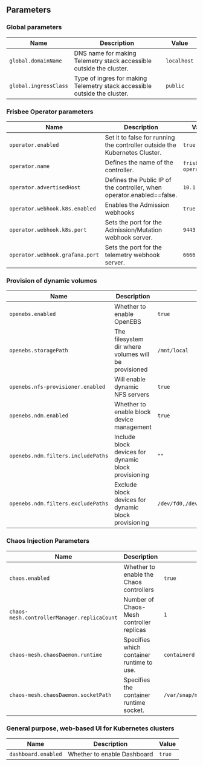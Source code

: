 ## Parameters

### Global parameters

| Name                  | Description                                                               | Value       |
| --------------------- | ------------------------------------------------------------------------- | ----------- |
| `global.domainName`   | DNS name for making Telemetry stack accessible outside the cluster.       | `localhost` |
| `global.ingressClass` | Type of ingres for making Telemetry stack accessible outside the cluster. | `public`    |

### Frisbee Operator parameters

| Name                            | Description                                                                | Value              |
| ------------------------------- | -------------------------------------------------------------------------- | ------------------ |
| `operator.enabled`              | Set it to false for running the controller outside the Kubernetes Cluster. | `true`             |
| `operator.name`                 | Defines the name of the controller.                                        | `frisbee-operator` |
| `operator.advertisedHost`       | Defines the Public IP of the controller, when operator.enabled==false.     | `10.1.96.192`      |
| `operator.webhook.k8s.enabled`  | Enables the Admission webhooks                                             | `true`             |
| `operator.webhook.k8s.port`     | Sets the port for the Admission/Mutation  webhook server.                  | `9443`             |
| `operator.webhook.grafana.port` | Sets the port for the telemetry webhook server.                            | `6666`             |

### Provision of dynamic volumes

| Name                               | Description                                          | Value                                                          |
| ---------------------------------- | ---------------------------------------------------- | -------------------------------------------------------------- |
| `openebs.enabled`                  | Whether to enable OpenEBS                            | `true`                                                         |
| `openebs.storagePath`              | The filesystem dir where volumes will be provisioned | `/mnt/local`                                                   |
| `openebs.nfs-provisioner.enabled`  | Will enable dynamic NFS servers                      | `true`                                                         |
| `openebs.ndm.enabled`              | Whether to enable block device management            | `true`                                                         |
| `openebs.ndm.filters.includePaths` | Include block devices for dynamic block provisioning | `""`                                                           |
| `openebs.ndm.filters.excludePaths` | Exclude block devices for dynamic block provisioning | `/dev/fd0,/dev/sr0,/dev/ram,/dev/dm-,/dev/md,/dev/rbd,/dev/zd` |

### Chaos Injection Parameters

| Name                                        | Description                               | Value                                           |
| ------------------------------------------- | ----------------------------------------- | ----------------------------------------------- |
| `chaos.enabled`                             | Whether to enable the Chaos controllers   | `true`                                          |
| `chaos-mesh.controllerManager.replicaCount` | Number of Chaos-Mesh controller replicas  | `1`                                             |
| `chaos-mesh.chaosDaemon.runtime`            | Specifies which container runtime to use. | `containerd`                                    |
| `chaos-mesh.chaosDaemon.socketPath`         | Specifies the container runtime socket.   | `/var/snap/microk8s/common/run/containerd.sock` |

### General purpose, web-based UI for Kubernetes clusters

| Name                | Description                 | Value  |
| ------------------- | --------------------------- | ------ |
| `dashboard.enabled` | Whether to enable Dashboard | `true` |


